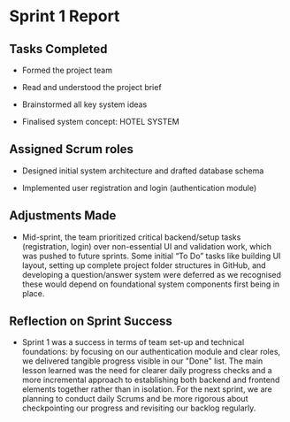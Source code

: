 # Sprint 1 Report

## Tasks Completed
- Formed the project team

- Read and understood the project brief

- Brainstormed all key system ideas

- Finalised system concept: HOTEL SYSTEM

## Assigned Scrum roles

- Designed initial system architecture and drafted database schema

- Implemented user registration and login (authentication module)

## Adjustments Made
- Mid-sprint, the team prioritized critical backend/setup tasks (registration, login) over non-essential UI and validation work, which was pushed to future sprints. Some initial “To Do” tasks like building UI layout, setting up complete project folder structures in GitHub, and developing a question/answer system were deferred as we recognised these would depend on foundational system components first being in place.

## Reflection on Sprint Success
- Sprint 1 was a success in terms of team set-up and technical foundations: by focusing on our authentication module and clear roles, we delivered tangible progress visible in our "Done" list. The main lesson learned was the need for clearer daily progress checks and a more incremental approach to establishing both backend and frontend elements together rather than in isolation. For the next sprint, we are planning to conduct daily Scrums and be more rigorous about checkpointing our progress and revisiting our backlog regularly.

